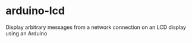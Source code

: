 arduino-lcd
===========

Display arbitrary messages from a network connection on an LCD display using an Arduino